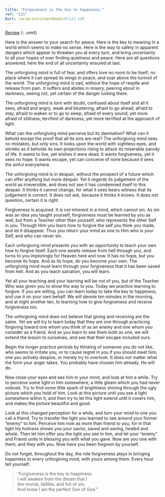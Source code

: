 ```yaml
---
title: "Forgiveness is the key to happiness."
ref: "121"
burl: /acim/intro/workbook/#l121-140
---
```


<a class="hide-review" href="/workbook/l141/#l121">Review</a>
{: .omit}

Here is the answer to your search for peace. Here is the key to meaning
in a world which seems to make no sense. Here is the way to safety in
apparent dangers which appear to threaten you at every turn, and bring
uncertainty to all your hopes of ever finding quietness and peace. Here
are all questions answered; here the end of all uncertainty ensured at
last.

The unforgiving mind is full of fear, and offers love no room to be
itself; no place where it can spread its wings in peace, and soar above
the turmoil of the world. The unforgiving mind is sad, without the hope
of respite and release from pain. It suffers and abides in misery,
peering about in darkness, seeing not, yet certain of the danger lurking
there.

The unforgiving mind is torn with doubt, confused about itself and all
it sees, afraid and angry, weak and blustering, afraid to go ahead,
afraid to stay, afraid to waken or to go to sleep, afraid of every
sound, yet more afraid of stillness; terrified of darkness, yet more
terrified at the approach of light.

What can the unforgiving mind perceive but its damnation? What can it
behold except the proof that all its sins are real? The unforgiving mind
sees no mistakes, but only sins. It looks upon the world with sightless
eyes, and shrieks as it beholds its own projections rising to attack its
miserable parody of life. It wants to live, yet wishes it were dead. It
wants forgiveness, yet it sees no hope. It wants escape, yet can
conceive of none because it sees the sinful everywhere.

The unforgiving mind is in despair, without the prospect of a future
which can offer anything but more despair. Yet it regards its judgement
of the world as irreversible, and does not see it has condemned itself
to this despair. It thinks it cannot change, for what it sees bears
witness that its judgement is correct. It does not ask, because it
thinks it knows. It does not question, certain it is right.

Forgiveness is acquired. It is not inherent in a mind, which cannot sin.
As sin was an idea you taught yourself, forgiveness must be learned by
you as well, but from a Teacher other than yourself,
who represents the other Self in you. Through Him you learn how to
forgive the self you think you made, and let it disappear. Thus you
return your mind as one to Him who is your Self, and who can never sin.

Each unforgiving mind presents you with an opportunity to teach your own
how to forgive itself. Each one awaits release from hell through you,
and turns to you imploringly for Heaven here and now. It has no hope,
but you become its hope. And as its hope, do you become your own. The
unforgiving mind must learn through your forgiveness that it has been
saved from hell. And as you teach salvation, you will learn.

Yet all your teaching and your learning will be not of you, but of the
Teacher Who was given you to show the way to you. Today we practice
learning to forgive. If you are willing, you can learn today to take the
key to happiness, and use it on your own behalf. We will devote ten
minutes in the morning, and at night another ten, to learning how to
give forgiveness and receive forgiveness too.

The unforgiving mind does not believe that giving and receiving are the
same. Yet we will try to learn today that they are one through
practicing forgiving toward one whom you think of as an enemy and one
whom you consider as a friend. And as you learn to see them both as one,
we will extend the lesson to ourselves, and see that their escape
included ours.

Begin the longer practice periods by thinking of someone you do not
like, who seems to irritate you, or to cause regret in you if you should
meet him; one you actively despise, or merely try to overlook. It does
not matter what the form your anger takes. You probably have chosen him
already. He will do.

Now close your eyes and see him in your mind, and look at him a while.
Try to perceive some light in him somewhere; a little gleam which you
had never noticed. Try to find some little spark of brightness shining
through the ugly picture which you hold of him. Look at this picture
until you see a light somewhere within it, and then try to let this
light extend until it covers him, and makes the picture beautiful and
good.

Look at this changed perception for a while, and turn your mind to one
you call a friend. Try to transfer the light you learned to
see around your former “enemy” to him. Perceive him now as more than
friend to you, for in that light his holiness shows you your savior,
saved and saving, healed and whole. Then let him offer you the light you
see in him, and let your “enemy” and Friend unite in blessing you with
what you gave. Now are you one with them, and they with you. Now have
you been forgiven by yourself.

Do not forget, throughout the day, the role forgiveness plays in
bringing happiness to every unforgiving mind, with yours among them.
Every hour tell yourself:

> “Forgiveness is the key to happiness.<br/>
> I will awaken from the dream that I<br/>
> Am mortal, fallible, and full of sin,<br/>
> And know I am the perfect Son of God.”

